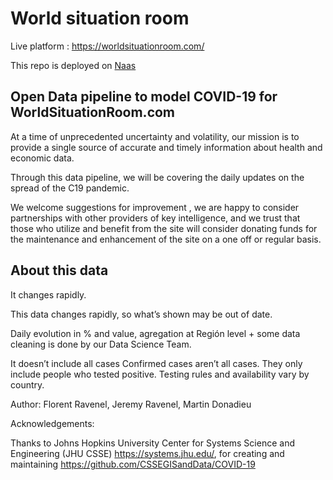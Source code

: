 # World situation room

Live platform : https://worldsituationroom.com/

This repo is deployed on [Naas](https://naas.ai)

## Open Data pipeline to model COVID-19 for WorldSituationRoom.com 

At a time of unprecedented uncertainty and volatility, our mission is to provide a single source of accurate and timely information about health and economic data.

Through this data pipeline, we will be covering the daily updates on the spread of the C19 pandemic.

We welcome suggestions for improvement , we are happy to consider partnerships with other providers of key intelligence, and we trust that  those who utilize and benefit from the site will consider donating funds for the maintenance and enhancement of the site on a one off or regular basis. 
 

## About this data

It changes rapidly.

This data changes rapidly, so what’s shown may be out of date. 

Daily evolution in % and value, agregation at Región level + some data cleaning is done by our Data Science Team.


It doesn’t include all cases
Confirmed cases aren’t all cases. They only include people who tested positive. Testing rules and availability vary by country. 




Author: Florent Ravenel, Jeremy Ravenel, Martin Donadieu 

Acknowledgements:

Thanks to Johns Hopkins University Center for Systems Science and Engineering (JHU CSSE) https://systems.jhu.edu/, for creating and maintaining https://github.com/CSSEGISandData/COVID-19 
